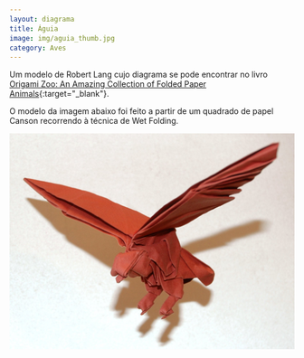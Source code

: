 ```yaml
---
layout: diagrama
title: Águia
image: img/aguia_thumb.jpg
category: Aves
---
```


Um modelo de Robert Lang cujo diagrama se pode encontrar no livro [Origami Zoo: An Amazing Collection of Folded Paper Animals](https://www.amazon.co.uk/gp/product/0312040156/ref=as_li_tl?ie=UTF8&camp=1634&creative=6738&creativeASIN=0312040156&linkCode=as2&tag=dobrarpapel-21&linkId=c63899de01b7a0a1a038bb7471c812b5){:target="_blank"}. 

O modelo da imagem abaixo foi feito a partir de um quadrado de papel Canson recorrendo à técnica de Wet Folding.

![Águia](/img/aguia.jpg)